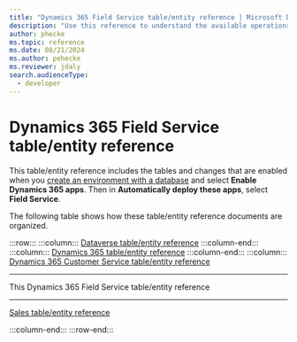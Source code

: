 ```yaml
---
title: "Dynamics 365 Field Service table/entity reference | Microsoft Docs"
description: "Use this reference to understand the available operations that can be performed for specific tables, the default columns/attributes of each table/entity and the relationships between tables in Dynamics 365 Field Service "
author: phecke
ms.topic: reference
ms.date: 08/21/2024
ms.author: pehecke
ms.reviewer: jdaly
search.audienceType: 
  - developer
---
```

# Dynamics 365 Field Service table/entity reference

This table/entity reference includes the tables and changes that are enabled when you [create an environment with a database](/power-platform/admin/create-environment#create-an-environment-with-a-database) and select **Enable Dynamics 365 apps**. Then in **Automatically deploy these apps**, select **Field Service**.


The following table shows how these table/entity reference documents are organized.

:::row:::
   :::column:::
      [Dataverse table/entity reference](/power-apps/developer/data-platform/reference/about-entity-reference)
   :::column-end:::
   :::column:::
      [Dynamics 365 table/entity reference](../../developer/about-entity-reference.md)
   :::column-end:::
      :::column:::
      [Dynamics 365 Customer Service table/entity reference](../../customer-service/develop/reference/about-entity-reference.md)<hr />
      This Dynamics 365 Field Service table/entity reference<hr />
      [Sales table/entity reference](../../sales/developer/reference/about-entity-reference.md)
      
   :::column-end:::
:::row-end:::